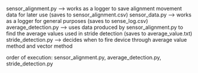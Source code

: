 sensor_alignment.py --> works as a logger to save alignment movement data for later use (saves to sensor_alignment.csv)
sensor_data.py --> works as a logger for general purposes (saves to sense_log.csv)
average_detection.py --> uses data produced by sensor_alignment.py to find the average values used in stride detection (saves to average_value.txt)
stride_detection.py --> decides when to fire device through average value method and vector method

order of execution: sensor_alignment.py, average_detection.py, stride_detection.py
